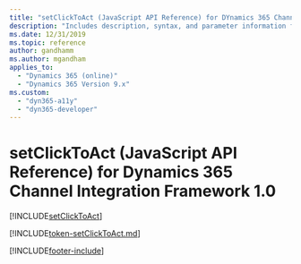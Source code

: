 ```yaml
---
title: "setClickToAct (JavaScript API Reference) for DYnamics 365 Channel Integration Framework 1.0 | MicrosoftDocs"
description: "Includes description, syntax, and parameter information for the setClickToAct method in JavaScript API Reference for Channel Integration Framework 1.0. "
ms.date: 12/31/2019
ms.topic: reference
author: gandhamm
ms.author: mgandham
applies_to: 
  - "Dynamics 365 (online)"
  - "Dynamics 365 Version 9.x"
ms.custom: 
  - "dyn365-a11y"
  - "dyn365-developer"
---
```


# setClickToAct (JavaScript API Reference) for Dynamics 365 Channel Integration Framework 1.0

[!INCLUDE[setClickToAct](Includes/setClickToAct-description.md)]

[!INCLUDE[token-setClickToAct.md](../../../../shared/token-setClickToAct.md)]


[!INCLUDE[footer-include](../../../../../includes/footer-banner.md)]
